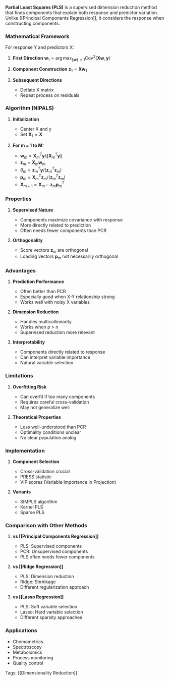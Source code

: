 **Partial Least Squares (PLS)** is a supervised dimension reduction method that finds components that explain both response and predictor variation. Unlike [[Principal Components Regression]], it considers the response when constructing components.

### Mathematical Framework

For response Y and predictors X:

1. **First Direction**
   $\mathbf{w}_1 = \arg\max_{\|\mathbf{w}\|=1} \text{Cov}^2(\mathbf{X}\mathbf{w}, \mathbf{y})$

2. **Component Construction**
   $\mathbf{z}_1 = \mathbf{X}\mathbf{w}_1$

3. **Subsequent Directions**
   - Deflate X matrix
   - Repeat process on residuals

### Algorithm (NIPALS)

1. **Initialization**
   - Center X and y
   - Set $\mathbf{X}_1 = \mathbf{X}$

2. **For m = 1 to M:**
   - $\mathbf{w}_m = \mathbf{X}_m^T\mathbf{y}/\|\mathbf{X}_m^T\mathbf{y}\|$
   - $\mathbf{z}_m = \mathbf{X}_m\mathbf{w}_m$
   - $\theta_m = \mathbf{z}_m^T\mathbf{y}/(\mathbf{z}_m^T\mathbf{z}_m)$
   - $\mathbf{p}_m = \mathbf{X}_m^T\mathbf{z}_m/(\mathbf{z}_m^T\mathbf{z}_m)$
   - $\mathbf{X}_{m+1} = \mathbf{X}_m - \mathbf{z}_m\mathbf{p}_m^T$

### Properties

1. **Supervised Nature**
   - Components maximize covariance with response
   - More directly related to prediction
   - Often needs fewer components than PCR

2. **Orthogonality**
   - Score vectors $\mathbf{z}_m$ are orthogonal
   - Loading vectors $\mathbf{p}_m$ not necessarily orthogonal

### Advantages

1. **Prediction Performance**
   - Often better than PCR
   - Especially good when X-Y relationship strong
   - Works well with noisy X variables

2. **Dimension Reduction**
   - Handles multicollinearity
   - Works when p > n
   - Supervised reduction more relevant

3. **Interpretability**
   - Components directly related to response
   - Can interpret variable importance
   - Natural variable selection

### Limitations

1. **Overfitting Risk**
   - Can overfit if too many components
   - Requires careful cross-validation
   - May not generalize well

2. **Theoretical Properties**
   - Less well-understood than PCR
   - Optimality conditions unclear
   - No clear population analog

### Implementation

1. **Component Selection**
   - Cross-validation crucial
   - PRESS statistic
   - VIP scores (Variable Importance in Projection)

2. **Variants**
   - SIMPLS algorithm
   - Kernel PLS
   - Sparse PLS

### Comparison with Other Methods

1. **vs [[Principal Components Regression]]**
   - PLS: Supervised components
   - PCR: Unsupervised components
   - PLS often needs fewer components

2. **vs [[Ridge Regression]]**
   - PLS: Dimension reduction
   - Ridge: Shrinkage
   - Different regularization approach

3. **vs [[Lasso Regression]]**
   - PLS: Soft variable selection
   - Lasso: Hard variable selection
   - Different sparsity approaches

### Applications
- Chemometrics
- Spectroscopy
- Metabolomics
- Process monitoring
- Quality control

Tags:
[[Dimensionality Reduction]]
